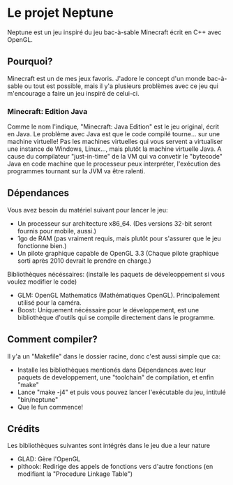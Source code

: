 # Le projet Neptune
Neptune est un jeu inspiré du jeu bac-à-sable Minecraft écrit en C++ avec OpenGL.

## Pourquoi?
Minecraft est un de mes jeux favoris. J'adore le concept d'un monde bac-à-sable ou tout est possible, mais il y'a plusieurs problèmes avec ce jeu qui m'encourage a faire un jeu inspiré de celui-ci.

### Minecraft: Edition Java
Comme le nom l'indique, "Minecraft: Java Edition" est le jeu original, écrit en Java.
Le problème avec Java est que le code compilé tourne... sur une machine virtuelle! Pas les machines virtuelles qui vous servent a virtualiser une instance de Windows, Linux..., mais plutôt la machine virtuelle Java.
A cause du compilateur "just-in-time" de la VM qui va convetir le "bytecode" Java en code machine que le processeur peux interpréter, l'exécution des programmes tournant sur la JVM va être ralenti.

## Dépendances
Vous avez besoin du matériel suivant pour lancer le jeu:
* Un processeur sur architecture x86_64. (Des versions 32-bit seront fournis pour mobile, aussi.)
* 1go de RAM (pas vraiment requis, mais plutôt pour s'assurer que le jeu fonctionne bien.)
* Un pilote graphique capable de OpenGL 3.3 (Chaque pilote graphique sorti après 2010 devrait le prendre en charge.)

Bibliothèques nécéssaires: (installe les paquets de déveleoppement si vous voulez modifier le code)
* GLM: OpenGL Mathematics (Mathématiques OpenGL). Principalement utilisé pour la caméra.
* Boost: Uniquement nécéssaire pour le développement, est une bibliothèque d'outils qui se compile directement dans le programme.

## Comment compiler?
Il y'a un "Makefile" dans le dossier racine, donc c'est aussi simple que ca:
* Installe les bibliothèques mentionés dans Dépendances avec leur paquets de developpement, une "toolchain" de compilation, et enfin "make"
* Lance "make -j4" et puis vous pouvez lancer l'exécutable du jeu, intitulé "bin/neptune"
* Que le fun commence!

## Crédits
Les bibliothèques suivantes sont intégrés dans le jeu due a leur nature
* GLAD: Gère l'OpenGL
* plthook: Redirige des appels de fonctions vers d'autre fonctions (en modifiant la "Procedure Linkage Table")